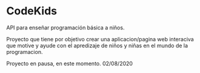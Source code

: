 # CodeKids
API para enseñar programación básica a niños.

Proyecto que tiene por objetivo crear una aplicacion/pagina web interaciva que motive y ayude con el apredizaje de niños y niñas en el mundo de la programacion.

Proyecto en pausa, en este momento. 02/08/2020
